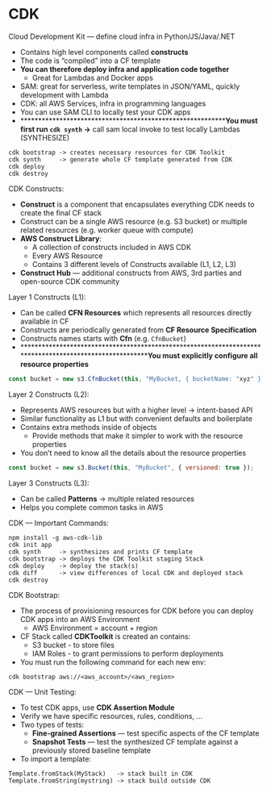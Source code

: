 # CDK

Cloud Development Kit — define cloud infra in Python/JS/Java/.NET

- Contains high level components called ********************constructs********************
- The code is “compiled” into a CF template
- ************************************************************************************************************************You can therefore deploy infra and application code together************************************************************************************************************************
    - Great for Lambdas and Docker apps
- SAM: great for serverless, write templates in JSON/YAML, quickly development with Lambda
- CDK: all AWS Services, infra in programming languages
- You can use SAM CLI to locally test your CDK apps
- ************************************************************You must first run `cdk synth` →** call sam local invoke to test locally Lambdas (SYNTHESIZE)

```
cdk bootstrap -> creates necessary resources for CDK Toolkit
cdk synth     -> generate whole CF template generated from CDK
cdk deploy
cdk destroy
```

CDK Constructs:

- ******************Construct****************** is a component that encapsulates everything CDK needs to create the final CF stack
- Construct can be a single AWS resource (e.g. S3 bucket) or multiple related resources (e.g. worker queue with compute)
- **AWS Construct Library**:
    - A collection of constructs included in AWS CDK
    - Every AWS Resource
    - Contains 3 different levels of Constructs available (L1, L2, L3)
- **Construct Hub** — additional constructs from AWS, 3rd parties and open-source CDK community

Layer 1 Constructs (L1):

- Can be called **************************CFN Resources************************** which represents all resources directly available in CF
- Constructs are periodically generated from **CF Resource Specification**
- Constructs names starts with ******Cfn****** (e.g. `CfnBucket`)
- **********************************************************************************************************You must explicitly configure all resource properties**

```jsx
const bucket = new s3.CfnBucket(this, "MyBucket, { bucketName: "xyz" });
```

Layer 2 Constructs (L2):

- Represents AWS resources but with a higher level → intent-based API
- Similar functionality as L1 but with convenient defaults and boilerplate
- Contains extra methods inside of objects
    - Provide methods that make it simpler to work with the resource properties
- You don’t need to know all the details about the resource properties

```jsx
const bucket = new s3.Bucket(this, "MyBucket", { versioned: true });
```

Layer 3 Constructs (L3):

- Can be called ****************Patterns**************** → multiple related resources
- Helps you complete common tasks in AWS

CDK — Important Commands:

```
npm install -g aws-cdk-lib 
cdk init app 
cdk synth     -> synthesizes and prints CF template
cdk bootstrap -> deploys the CDK Toolkit staging Stack
cdk deploy    -> deploy the stack(s)
cdk diff      -> view differences of local CDK and deployed stack
cdk destroy
```

CDK Bootstrap:

- The process of provisioning resources for CDK before you can deploy CDK apps into an AWS Environment
    - AWS Environment = account + region
- CF Stack called **CDKToolkit** is created an contains:
    - S3 bucket - to store files
    - IAM Roles - to grant permissions to perform deployments
- You must run the following command for each new env:

```
cdk bootstrap aws://<aws_account>/<aws_region>
```

CDK — Unit Testing:

- To test CDK apps, use **CDK Assertion Module**
- Verify we have specific resources, rules, conditions, …
- Two types of tests:
    - **Fine-grained Assertions** — test specific aspects of the CF template
    - ****************************Snapshot Tests**************************** — test the synthesized CF template against a previously stored baseline template
- To import a template:

```
Template.fromStack(MyStack)   -> stack built in CDK
Template.fromString(mystring) -> stack build outside CDK
```